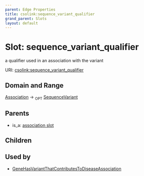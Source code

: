 ```yaml
---
parent: Edge Properties
title: csolink:sequence_variant_qualifier
grand_parent: Slots
layout: default
---
```


# Slot: sequence_variant_qualifier


a qualifier used in an association with the variant

URI: [csolink:sequence_variant_qualifier](https://w3id.org/csolink/vocab/sequence_variant_qualifier)

## Domain and Range

[Association](Association.md) ->  <sub>OPT</sub> [SequenceVariant](SequenceVariant.md)

## Parents

 *  is_a: [association slot](association_slot.md)

## Children


## Used by

 * [GeneHasVariantThatContributesToDiseaseAssociation](GeneHasVariantThatContributesToDiseaseAssociation.md)
